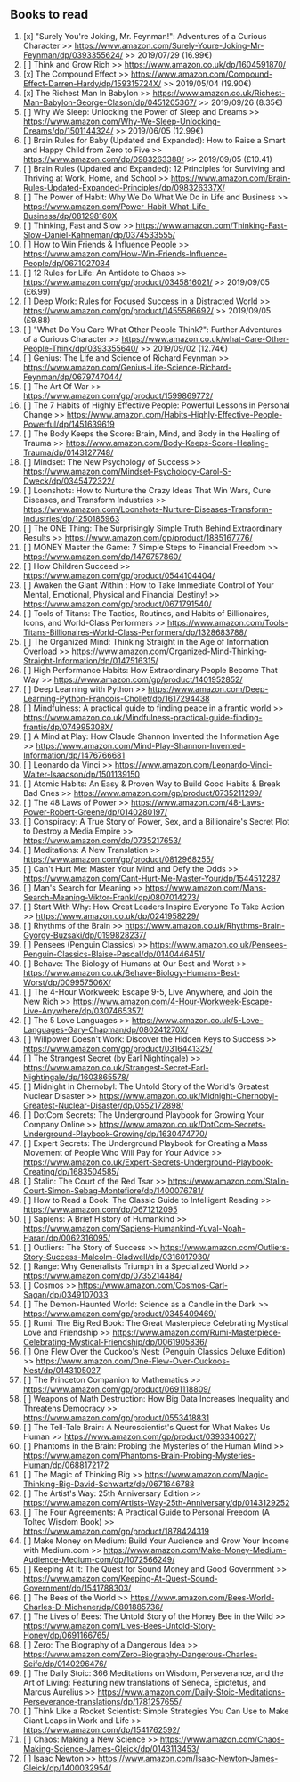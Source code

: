 ## Books to read

1. [x] "Surely You're Joking, Mr. Feynman!": Adventures of a Curious Character >> https://www.amazon.com/Surely-Youre-Joking-Mr-Feynman/dp/0393355624/ >> 2019/07/29 (16.99€)
1. [ ] Think and Grow Rich >> https://www.amazon.co.uk/dp/1604591870/
1. [x] The Compound Effect >> https://www.amazon.com/Compound-Effect-Darren-Hardy/dp/159315724X/ >> 2019/05/04 (19.90€)
1. [x] The Richest Man In Babylon >> https://www.amazon.co.uk/Richest-Man-Babylon-George-Clason/dp/0451205367/ >> 2019/09/26 (8.35€)
1. [ ] Why We Sleep: Unlocking the Power of Sleep and Dreams >> https://www.amazon.com/Why-We-Sleep-Unlocking-Dreams/dp/1501144324/ >> 2019/06/05 (12.99€)
1. [ ] Brain Rules for Baby (Updated and Expanded): How to Raise a Smart and Happy Child from Zero to Five >> https://www.amazon.com/dp/0983263388/ >> 2019/09/05 (£10.41)
1. [ ] Brain Rules (Updated and Expanded): 12 Principles for Surviving and Thriving at Work, Home, and School >> https://www.amazon.com/Brain-Rules-Updated-Expanded-Principles/dp/098326337X/
1. [ ] The Power of Habit: Why We Do What We Do in Life and Business >> https://www.amazon.com/Power-Habit-What-Life-Business/dp/081298160X
1. [ ] Thinking, Fast and Slow >> https://www.amazon.com/Thinking-Fast-Slow-Daniel-Kahneman/dp/0374533555/
1. [ ] How to Win Friends & Influence People >> https://www.amazon.com/How-Win-Friends-Influence-People/dp/0671027034
1. [ ] 12 Rules for Life: An Antidote to Chaos >> https://www.amazon.com/gp/product/0345816021/ >> 2019/09/05 (£6.99)
1. [ ] Deep Work: Rules for Focused Success in a Distracted World >> https://www.amazon.com/gp/product/1455586692/ >> 2019/09/05 (£9.88)
1. [ ] "What Do You Care What Other People Think?": Further Adventures of a Curious Character >> https://www.amazon.co.uk/what-Care-Other-People-Think/dp/0393355640/ >> 2019/09/02 (12.74€)
1. [ ] Genius: The Life and Science of Richard Feynman >> https://www.amazon.com/Genius-Life-Science-Richard-Feynman/dp/0679747044/
1. [ ] The Art Of War >> https://www.amazon.com/gp/product/1599869772/
1. [ ] The 7 Habits of Highly Effective People: Powerful Lessons in Personal Change >> https://www.amazon.com/Habits-Highly-Effective-People-Powerful/dp/1451639619
1. [ ] The Body Keeps the Score: Brain, Mind, and Body in the Healing of Trauma >> https://www.amazon.com/Body-Keeps-Score-Healing-Trauma/dp/0143127748/
1. [ ] Mindset: The New Psychology of Success >> https://www.amazon.com/Mindset-Psychology-Carol-S-Dweck/dp/0345472322/
1. [ ] Loonshots: How to Nurture the Crazy Ideas That Win Wars, Cure Diseases, and Transform Industries >> https://www.amazon.com/Loonshots-Nurture-Diseases-Transform-Industries/dp/1250185963
1. [ ] The ONE Thing: The Surprisingly Simple Truth Behind Extraordinary Results >> https://www.amazon.com/gp/product/1885167776/
1. [ ] MONEY Master the Game: 7 Simple Steps to Financial Freedom >> https://www.amazon.com/dp/1476757860/
1. [ ] How Children Succeed >> https://www.amazon.com/gp/product/0544104404/
1. [ ] Awaken the Giant Within : How to Take Immediate Control of Your Mental, Emotional, Physical and Financial Destiny! >> https://www.amazon.com/gp/product/0671791540/
1. [ ] Tools of Titans: The Tactics, Routines, and Habits of Billionaires, Icons, and World-Class Performers >> https://www.amazon.com/Tools-Titans-Billionaires-World-Class-Performers/dp/1328683788/
1. [ ] The Organized Mind: Thinking Straight in the Age of Information Overload >> https://www.amazon.com/Organized-Mind-Thinking-Straight-Information/dp/0147516315/
1. [ ] High Performance Habits: How Extraordinary People Become That Way >> https://www.amazon.com/gp/product/1401952852/
1. [ ] Deep Learning with Python >> https://www.amazon.com/Deep-Learning-Python-Francois-Chollet/dp/1617294438
1. [ ] Mindfulness: A practical guide to finding peace in a frantic world >> https://www.amazon.co.uk/Mindfulness-practical-guide-finding-frantic/dp/074995308X/
1. [ ] A Mind at Play: How Claude Shannon Invented the Information Age >> https://www.amazon.com/Mind-Play-Shannon-Invented-Information/dp/1476766681
1. [ ] Leonardo da Vinci >> https://www.amazon.com/Leonardo-Vinci-Walter-Isaacson/dp/1501139150
1. [ ] Atomic Habits: An Easy & Proven Way to Build Good Habits & Break Bad Ones >> https://www.amazon.com/gp/product/0735211299/
1. [ ] The 48 Laws of Power >> https://www.amazon.com/48-Laws-Power-Robert-Greene/dp/0140280197/
1. [ ] Conspiracy: A True Story of Power, Sex, and a Billionaire's Secret Plot to Destroy a Media Empire >> https://www.amazon.com/dp/0735217653/
1. [ ] Meditations: A New Translation >> https://www.amazon.com/gp/product/0812968255/
1. [ ] Can't Hurt Me: Master Your Mind and Defy the Odds >> https://www.amazon.com/Cant-Hurt-Me-Master-Your/dp/1544512287
1. [ ] Man's Search for Meaning >> https://www.amazon.com/Mans-Search-Meaning-Viktor-Frankl/dp/0807014273/
1. [ ] Start With Why: How Great Leaders Inspire Everyone To Take Action >> https://www.amazon.co.uk/dp/0241958229/
1. [ ] Rhythms of the Brain >> https://www.amazon.co.uk/Rhythms-Brain-Gyorgy-Buzsaki/dp/0199828237/
1. [ ] Pensees (Penguin Classics) >> https://www.amazon.co.uk/Pensees-Penguin-Classics-Blaise-Pascal/dp/0140446451/
1. [ ] Behave: The Biology of Humans at Our Best and Worst >> https://www.amazon.co.uk/Behave-Biology-Humans-Best-Worst/dp/009957506X/
1. [ ] The 4-Hour Workweek: Escape 9-5, Live Anywhere, and Join the New Rich >> https://www.amazon.com/4-Hour-Workweek-Escape-Live-Anywhere/dp/0307465357/
1. [ ] The 5 Love Languages >> https://www.amazon.co.uk/5-Love-Languages-Gary-Chapman/dp/080241270X/
1. [ ] Willpower Doesn't Work: Discover the Hidden Keys to Success >> https://www.amazon.com/gp/product/0316441325/
1. [ ] The Strangest Secret (by Earl Nightingale) >> https://www.amazon.co.uk/Strangest-Secret-Earl-Nightingale/dp/1603865578/
1. [ ] Midnight in Chernobyl: The Untold Story of the World's Greatest Nuclear Disaster >> https://www.amazon.co.uk/Midnight-Chernobyl-Greatest-Nuclear-Disaster/dp/0552172898/
1. [ ] DotCom Secrets: The Underground Playbook for Growing Your Company Online >> https://www.amazon.co.uk/DotCom-Secrets-Underground-Playbook-Growing/dp/1630474770/
1. [ ] Expert Secrets: The Underground Playbook for Creating a Mass Movement of People Who Will Pay for Your Advice >> https://www.amazon.co.uk/Expert-Secrets-Underground-Playbook-Creating/dp/1683504585/
1. [ ] Stalin: The Court of the Red Tsar >> https://www.amazon.com/Stalin-Court-Simon-Sebag-Montefiore/dp/1400076781/
1. [ ] How to Read a Book: The Classic Guide to Intelligent Reading >> https://www.amazon.com/dp/0671212095
1. [ ] Sapiens: A Brief History of Humankind >> https://www.amazon.com/Sapiens-Humankind-Yuval-Noah-Harari/dp/0062316095/
1. [ ] Outliers: The Story of Success >> https://www.amazon.com/Outliers-Story-Success-Malcolm-Gladwell/dp/0316017930/
1. [ ] Range: Why Generalists Triumph in a Specialized World >> https://www.amazon.com/dp/0735214484/
1. [ ] Cosmos >> https://www.amazon.com/Cosmos-Carl-Sagan/dp/0349107033
1. [ ] The Demon-Haunted World: Science as a Candle in the Dark >> https://www.amazon.com/gp/product/0345409469/
1. [ ] Rumi: The Big Red Book: The Great Masterpiece Celebrating Mystical Love and Friendship >> https://www.amazon.com/Rumi-Masterpiece-Celebrating-Mystical-Friendship/dp/0061905836/
1. [ ] One Flew Over the Cuckoo's Nest: (Penguin Classics Deluxe Edition) >> https://www.amazon.com/One-Flew-Over-Cuckoos-Nest/dp/0143105027
1. [ ] The Princeton Companion to Mathematics >> https://www.amazon.com/gp/product/0691118809/
1. [ ] Weapons of Math Destruction: How Big Data Increases Inequality and Threatens Democracy >> https://www.amazon.com/gp/product/0553418831
1. [ ] The Tell-Tale Brain: A Neuroscientist's Quest for What Makes Us Human >> https://www.amazon.com/gp/product/0393340627/
1. [ ] Phantoms in the Brain: Probing the Mysteries of the Human Mind >> https://www.amazon.com/Phantoms-Brain-Probing-Mysteries-Human/dp/0688172172
1. [ ] The Magic of Thinking Big >> https://www.amazon.com/Magic-Thinking-Big-David-Schwartz/dp/0671646788
1. [ ] The Artist's Way: 25th Anniversary Edition >> https://www.amazon.com/Artists-Way-25th-Anniversary/dp/0143129252
1. [ ] The Four Agreements: A Practical Guide to Personal Freedom (A Toltec Wisdom Book) >> https://www.amazon.com/gp/product/1878424319
1. [ ] Make Money on Medium: Build Your Audience and Grow Your Income with Medium.com >> https://www.amazon.com/Make-Money-Medium-Audience-Medium-com/dp/1072566249/
1. [ ] Keeping At It: The Quest for Sound Money and Good Government >> https://www.amazon.com/Keeping-At-Quest-Sound-Government/dp/1541788303/
1. [ ] The Bees of the World >> https://www.amazon.com/Bees-World-Charles-D-Michener/dp/0801885736/
1. [ ] The Lives of Bees: The Untold Story of the Honey Bee in the Wild >> https://www.amazon.com/Lives-Bees-Untold-Story-Honey/dp/0691166765/
1. [ ] Zero: The Biography of a Dangerous Idea >> https://www.amazon.com/Zero-Biography-Dangerous-Charles-Seife/dp/0140296476/
1. [ ] The Daily Stoic: 366 Meditations on Wisdom, Perseverance, and the Art of Living: Featuring new translations of Seneca, Epictetus, and Marcus Aurelius >> https://www.amazon.com/Daily-Stoic-Meditations-Perseverance-translations/dp/1781257655/
1. [ ] Think Like a Rocket Scientist: Simple Strategies You Can Use to Make Giant Leaps in Work and Life >> https://www.amazon.com/dp/1541762592/
1. [ ] Chaos: Making a New Science >> https://www.amazon.com/Chaos-Making-Science-James-Gleick/dp/0143113453/
1. [ ] Isaac Newton >> https://www.amazon.com/Isaac-Newton-James-Gleick/dp/1400032954/
